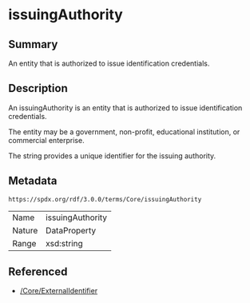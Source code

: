<!-- Automatically generated by spec-parser v2.3.0 on 2024-07-16T15:00:52.540788+00:00 -->
<!-- SPDX-License-Identifier: Community-Spec-1.0 -->

# issuingAuthority

## Summary

An entity that is authorized to issue identification credentials.


## Description

An issuingAuthority is an entity that is authorized to issue identification
credentials.

The entity may be a government, non-profit, educational institution, or
commercial enterprise.

The string provides a unique identifier for the issuing authority.


## Metadata

`https://spdx.org/rdf/3.0.0/terms/Core/issuingAuthority`


| | |
|---|---|
| Name | issuingAuthority |
| Nature | DataProperty |
| Range | xsd:string |




## Referenced

- [/Core/ExternalIdentifier](../../Core/Classes/ExternalIdentifier.md)


